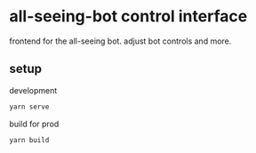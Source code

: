 # all-seeing-bot control interface

frontend for the all-seeing bot. adjust bot controls and more.

## setup

development

```sh
yarn serve
```

build for prod

```sh
yarn build
```
